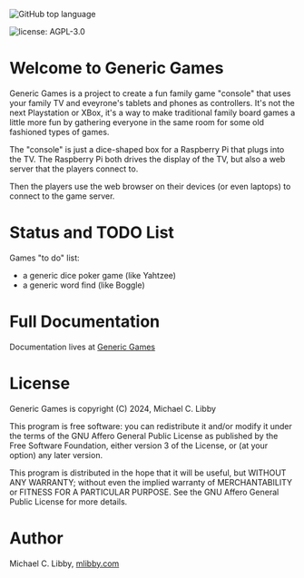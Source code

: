 ![GitHub top language](https://img.shields.io/github/languages/top/mlibby/GenericGames)

![license: AGPL-3.0](https://img.shields.io/github/license/mlibby/GenericGames)

# Welcome to Generic Games

Generic Games is a project to create a fun family game "console" that uses your family TV and eveyrone's
tablets and phones as controllers. It's not the next Playstation or XBox, it's a way to make traditional
family board games a little more fun by gathering everyone in the same room for some old fashioned types
of games.

The "console" is just a dice-shaped box for a Raspberry Pi that plugs into the TV. The Raspberry Pi both
drives the display of the TV, but also a web server that the players connect to.

Then the players use the web browser on their devices (or even laptops) to connect to the game server.     

# Status and TODO List

Games "to do" list:

* a generic dice poker game (like Yahtzee)
* a generic word find (like Boggle)

# Full Documentation

Documentation lives at [Generic Games](https://genericgames.online)

# License

Generic Games is copyright (C) 2024, Michael C. Libby

This program is free software: you can redistribute it and/or modify
it under the terms of the GNU Affero General Public License as
published by the Free Software Foundation, either version 3 of the
License, or (at your option) any later version.

This program is distributed in the hope that it will be useful, 
but WITHOUT ANY WARRANTY; without even the implied warranty of
MERCHANTABILITY or FITNESS FOR A PARTICULAR PURPOSE.  See the
GNU Affero General Public License for more details.

# Author

Michael C. Libby, [mlibby.com](https://mlibby.com)

